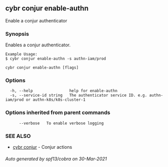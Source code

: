 ## cybr conjur enable-authn

Enable a conjur authenticator

### Synopsis

Enables a conjur authenticator.
	
	Example Usage:
	$ cybr conjur enable-authn -s authn-iam/prod

```
cybr conjur enable-authn [flags]
```

### Options

```
  -h, --help                help for enable-authn
  -s, --service-id string   The authenticator service ID. e.g. authn-iam/prod or authn-k8s/k8s-cluster-1
```

### Options inherited from parent commands

```
      --verbose   To enable verbose logging
```

### SEE ALSO

* [cybr conjur](cybr_conjur.md)	 - Conjur actions

###### Auto generated by spf13/cobra on 30-Mar-2021
